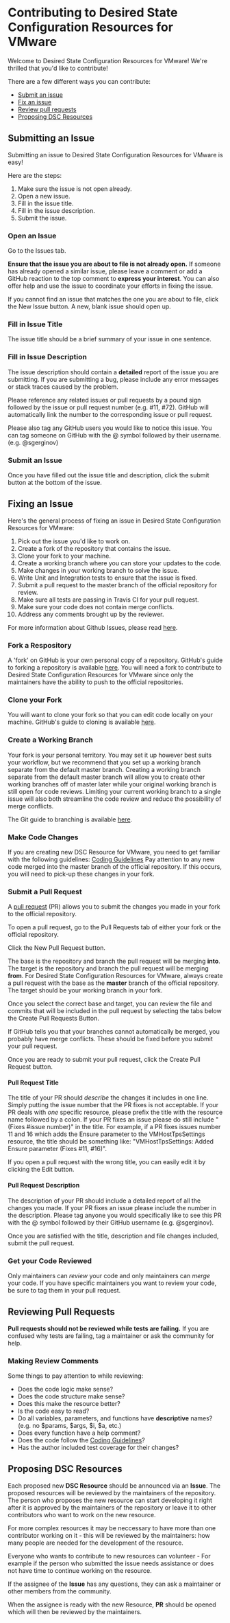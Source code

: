 # Contributing to Desired State Configuration Resources for VMware

Welcome to Desired State Configuration Resources for VMware! We're thrilled that you'd like to contribute!

There are a few different ways you can contribute:

* [Submit an issue](#submitting-an-issue)
* [Fix an issue](#fixing-an-issue)
* [Review pull requests](#reviewing-pull-requests)
* [Proposing DSC Resources](#proposing-dsc-resources)

## Submitting an Issue
Submitting an issue to Desired State Configuration Resources for VMware is easy!

Here are the steps:

1. Make sure the issue is not open already.
2. Open a new issue.
3. Fill in the issue title.
4. Fill in the issue description.
5. Submit the issue.

### Open an Issue
Go to the Issues tab.

**Ensure that the issue you are about to file is not already open.**
If someone has already opened a similar issue, please leave a comment or add a GitHub reaction to the top comment to **express your interest**. You can also offer help and use the issue to coordinate your efforts in fixing the issue.

If you cannot find an issue that matches the one you are about to file, click the New Issue button.
A new, blank issue should open up.

### Fill in Issue Title
The issue title should be a brief summary of your issue in one sentence.

### Fill in Issue Description
The issue description should contain a **detailed** report of the issue you are submitting.
If you are submitting a bug, please include any error messages or stack traces caused by the problem.

Please reference any related issues or pull requests by a pound sign followed by the issue or pull request number (e.g. #11, #72). GitHub will automatically link the number to the corresponding issue or pull request.

Please also tag any GitHub users you would like to notice this issue. You can tag someone on GitHub with the @ symbol followed by their username.(e.g. @sgerginov)

### Submit an Issue
Once you have filled out the issue title and description, click the submit button at the bottom of the issue.

## Fixing an Issue
Here's the general process of fixing an issue in Desired State Configuration Resources for VMware:
1. Pick out the issue you'd like to work on.
2. Create a fork of the repository that contains the issue.
3. Clone your fork to your machine.
4. Create a working branch where you can store your updates to the code.
5. Make changes in your working branch to solve the issue.
6. Write Unit and Integration tests to ensure that the issue is fixed.
7. Submit a pull request to the master branch of the official repository for review.
8. Make sure all tests are passing in Travis CI for your pull request.
9. Make sure your code does not contain merge conflicts.
10. Address any comments brought up by the reviewer.

For more information about Github Issues, please read [here](https://help.github.com/articles/creating-an-issue/).

### Fork a Respository
A 'fork' on GitHub is your own personal copy of a repository.
GitHub's guide to forking a repository is available [here](https://help.github.com/articles/fork-a-repo/).
You will need a fork to contribute to Desired State Configuration Resources for VMware since only the maintainers have the ability to push to the official repositories.

### Clone your Fork
You will want to clone your fork so that you can edit code locally on your machine.
GitHub's guide to cloning is available [here](https://help.github.com/articles/cloning-a-repository/).

### Create a Working Branch
Your fork is your personal territory.
You may set it up however best suits your workflow, but we recommend that you set up a working branch separate from the default master branch.
Creating a working branch separate from the default master branch will allow you to create other working branches off of master later while your original working branch is still open for code reviews.
Limiting your current working branch to a single issue will also both streamline the code review and reduce the possibility of merge conflicts.

The Git guide to branching is available [here](https://git-scm.com/book/en/v2/Git-Branching-Basic-Branching-and-Merging).

### Make Code Changes
If you are creating new DSC Resource for VMware, you need to get familiar with the following guidelines: [Coding Guidelines](https://github.com/vmware/dscr-for-vmware/blob/master/CODING_GUIDELINES.md)
Pay attention to any new code merged into the master branch of the official repository. If this occurs, you will need to pick-up these changes in your fork.

### Submit a Pull Request
A [pull request](https://help.github.com/articles/using-pull-requests/) (PR) allows you to submit the changes you made in your fork to the official repository.

To open a pull request, go to the Pull Requests tab of either your fork or the official repository.

Click the New Pull Request button.

The base is the repository and branch the pull request will be merging **into**.
The target is the repository and branch the pull request will be merging **from**.
For Desired State Configuration Resources for VMware, always create a pull request with the base as the **master** branch of the official repository.
The target should be your working branch in your fork.

Once you select the correct base and target, you can review the file and commits that will be included in the pull request by selecting the tabs below the Create Pull Requests Button.

If GitHub tells you that your branches cannot automatically be merged, you probably have merge conflicts. These should be fixed before you submit your pull request.

Once you are ready to submit your pull request, click the Create Pull Request button.

#### Pull Request Title
The title of your PR should *describe* the changes it includes in one line.
Simply putting the issue number that the PR fixes is not acceptable.
If your PR deals with *one* specific resource, please prefix the title with the resource name followed by a colon.
If your PR fixes an issue please do still include "(Fixes #issue number)" in the title.
For example, if a PR fixes issues number 11 and 16 which adds the Ensure parameter to the VMHostTpsSettings resource, the title should be something like:
"VMHostTpsSettings: Added Ensure parameter (Fixes #11, #16)".

If you open a pull request with the wrong title, you can easily edit it by clicking the Edit button.

#### Pull Request Description
The description of your PR should include a detailed report of all the changes you made.
If your PR fixes an issue please include the number in the description.
Please tag anyone you would specifically like to see this PR with the @ symbol followed by their GitHub username (e.g. @sgerginov).

Once you are satisfied with the title, description and file changes included, submit the pull request.

### Get your Code Reviewed
Only maintainers can *review* your code and only maintainers can *merge* your code.
If you have specific maintainers you want to review your code, be sure to tag them in your pull request.

## Reviewing Pull Requests
**Pull requests should not be reviewed while tests are failing.**
If you are confused why tests are failing, tag a maintainer or ask the community for help.

### Making Review Comments
Some things to pay attention to while reviewing:

* Does the code logic make sense?
* Does the code structure make sense?
* Does this make the resource better?
* Is the code easy to read?
* Do all variables, parameters, and functions have **descriptive** names? (e.g. no $params, $args, $i, $a, etc.)
* Does every function have a help comment?
* Does the code follow the [Coding Guidelines](https://github.com/vmware/dscr-for-vmware/blob/master/CODING_GUIDELINES.md)?
* Has the author included test coverage for their changes?

## Proposing DSC Resources
Each proposed new **DSC Resource** should be announced via an **Issue**. The proposed resources will be reviewed by the maintainers of the repository. The person who proposes the new resource can start developing it right after it is approved by the maintainers of the repository or leave it to other contributors who want to work on the new resource.

For more complex resources it may be neccessary to have more than one contributor working on it - this will be reviewed by the maintainers: how many people are needed for the development of the resource.

Everyone who wants to contribute to new resources can volunteer - For example if the person who submitted the issue needs assistance or does not have time to continue working on the resource.

If the assignee of the **Issue** has any questions, they can ask a maintainer or other members from the community.

When the assignee is ready with the new Resource, **PR** should be opened which will then be reviewed by the maintainers.

